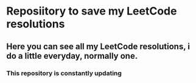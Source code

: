 # Reposiitory to save my LeetCode resolutions

## Here you can see all my LeetCode resolutions, i do a little everyday, normally one.


### This repository is constantly updating
